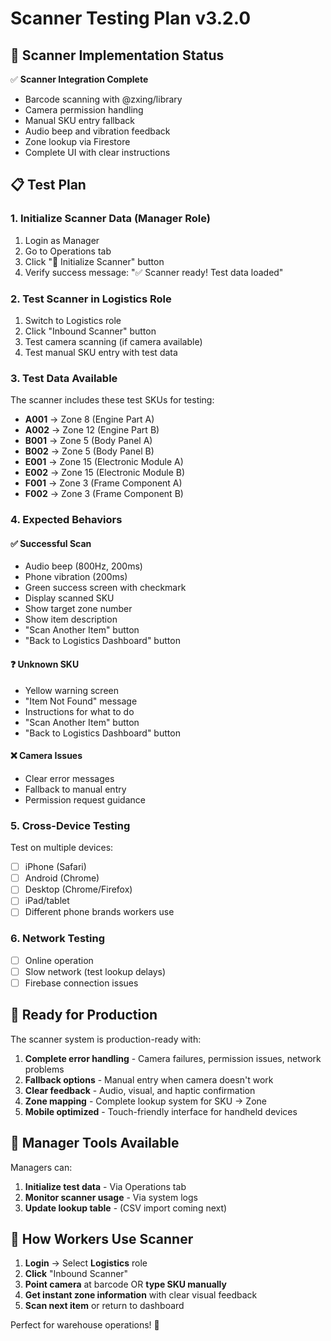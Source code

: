 # Scanner Testing Plan v3.2.0

## 🎯 Scanner Implementation Status
✅ **Scanner Integration Complete**
- Barcode scanning with @zxing/library  
- Camera permission handling
- Manual SKU entry fallback
- Audio beep and vibration feedback
- Zone lookup via Firestore
- Complete UI with clear instructions

## 📋 Test Plan

### 1. Initialize Scanner Data (Manager Role)
1. Login as Manager
2. Go to Operations tab  
3. Click "📱 Initialize Scanner" button
4. Verify success message: "✅ Scanner ready! Test data loaded"

### 2. Test Scanner in Logistics Role
1. Switch to Logistics role
2. Click "Inbound Scanner" button
3. Test camera scanning (if camera available)
4. Test manual SKU entry with test data

### 3. Test Data Available
The scanner includes these test SKUs for testing:
- **A001** → Zone 8 (Engine Part A)
- **A002** → Zone 12 (Engine Part B) 
- **B001** → Zone 5 (Body Panel A)
- **B002** → Zone 5 (Body Panel B)
- **E001** → Zone 15 (Electronic Module A)
- **E002** → Zone 15 (Electronic Module B)
- **F001** → Zone 3 (Frame Component A)
- **F002** → Zone 3 (Frame Component B)

### 4. Expected Behaviors

#### ✅ Successful Scan
- Audio beep (800Hz, 200ms)
- Phone vibration (200ms)
- Green success screen with checkmark
- Display scanned SKU
- Show target zone number
- Show item description
- "Scan Another Item" button
- "Back to Logistics Dashboard" button

#### ❓ Unknown SKU
- Yellow warning screen
- "Item Not Found" message
- Instructions for what to do
- "Scan Another Item" button
- "Back to Logistics Dashboard" button

#### ❌ Camera Issues
- Clear error messages
- Fallback to manual entry
- Permission request guidance

### 5. Cross-Device Testing
Test on multiple devices:
- [ ] iPhone (Safari)
- [ ] Android (Chrome)
- [ ] Desktop (Chrome/Firefox)
- [ ] iPad/tablet
- [ ] Different phone brands workers use

### 6. Network Testing
- [ ] Online operation
- [ ] Slow network (test lookup delays)
- [ ] Firebase connection issues

## 🚀 Ready for Production

The scanner system is production-ready with:
1. **Complete error handling** - Camera failures, permission issues, network problems
2. **Fallback options** - Manual entry when camera doesn't work
3. **Clear feedback** - Audio, visual, and haptic confirmation
4. **Zone mapping** - Complete lookup system for SKU → Zone
5. **Mobile optimized** - Touch-friendly interface for handheld devices

## 🔧 Manager Tools Available

Managers can:
1. **Initialize test data** - Via Operations tab
2. **Monitor scanner usage** - Via system logs
3. **Update lookup table** - (CSV import coming next)

## 📱 How Workers Use Scanner

1. **Login** → Select **Logistics** role
2. **Click** "Inbound Scanner" 
3. **Point camera** at barcode OR **type SKU manually**
4. **Get instant zone information** with clear visual feedback
5. **Scan next item** or return to dashboard

Perfect for warehouse operations! 🎯